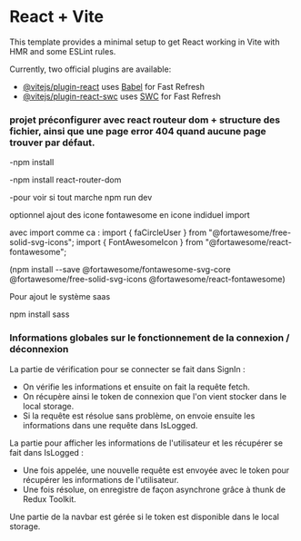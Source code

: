 # React + Vite

This template provides a minimal setup to get React working in Vite with HMR and some ESLint rules.

Currently, two official plugins are available:

- [@vitejs/plugin-react](https://github.com/vitejs/vite-plugin-react/blob/main/packages/plugin-react/README.md) uses [Babel](https://babeljs.io/) for Fast Refresh
- [@vitejs/plugin-react-swc](https://github.com/vitejs/vite-plugin-react-swc) uses [SWC](https://swc.rs/) for Fast Refresh

### projet préconfigurer avec react routeur dom + structure des fichier, ainsi que une page error 404 quand aucune page trouver par défaut.

-npm install

-npm install react-router-dom

-pour voir si tout marche npm run dev

optionnel ajout des icone fontawesome
en icone indiduel import
<FontAwesomeIcon icon={faCircleUser} />

avec import comme ca :
import { faCircleUser } from "@fortawesome/free-solid-svg-icons";
import { FontAwesomeIcon } from "@fortawesome/react-fontawesome";

(npm install --save @fortawesome/fontawesome-svg-core @fortawesome/free-solid-svg-icons @fortawesome/react-fontawesome)

Pour ajout le système saas

npm install sass

### Informations globales sur le fonctionnement de la connexion / déconnexion

La partie de vérification pour se connecter se fait dans SignIn :

- On vérifie les informations et ensuite on fait la requête fetch.
- On récupère ainsi le token de connexion que l'on vient stocker dans le local storage.
- Si la requête est résolue sans problème, on envoie ensuite les informations dans une requête dans IsLogged.

La partie pour afficher les informations de l'utilisateur et les récupérer se fait dans IsLogged :

- Une fois appelée, une nouvelle requête est envoyée avec le token pour récupérer les informations de l'utilisateur.
- Une fois résolue, on enregistre de façon asynchrone grâce à thunk de Redux Toolkit.

Une partie de la navbar est gérée si le token est disponible dans le local storage.

